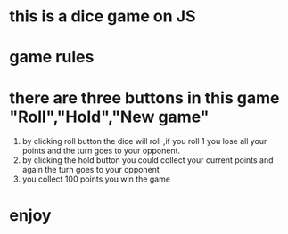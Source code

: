 # this is a dice game on JS

# game rules

# there are three buttons in this game "Roll","Hold","New game"

1. by clicking roll button the dice will roll ,if you roll 1 you lose all your points and the turn goes to your opponent.
2. by clicking the hold button you could collect your current points and again the turn goes to your opponent
3. you collect 100 points you win the game

# enjoy
